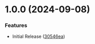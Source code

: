 # 1.0.0 (2024-09-08)


### Features

* Initial Release ([30546ea](https://github.com/CoCreate-app/CoCreate-cron-jobs/commit/30546eadd3c2bce7605e65f1673d0152ea2b2622))
